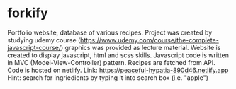 # forkify

Portfolio website, database of various recipes. Project was created by studying udemy course (https://www.udemy.com/course/the-complete-javascript-course/) graphics was provided as lecture material. Website is created to display javascript, html and scss skills. Javascript code is written in MVC (Model-View-Controller) pattern. Recipes are fetched from API.
Code is hosted on netlify. Link: https://peaceful-hypatia-890d46.netlify.app
Hint: search for ingriedients by typing it into search box (i.e. "apple")
